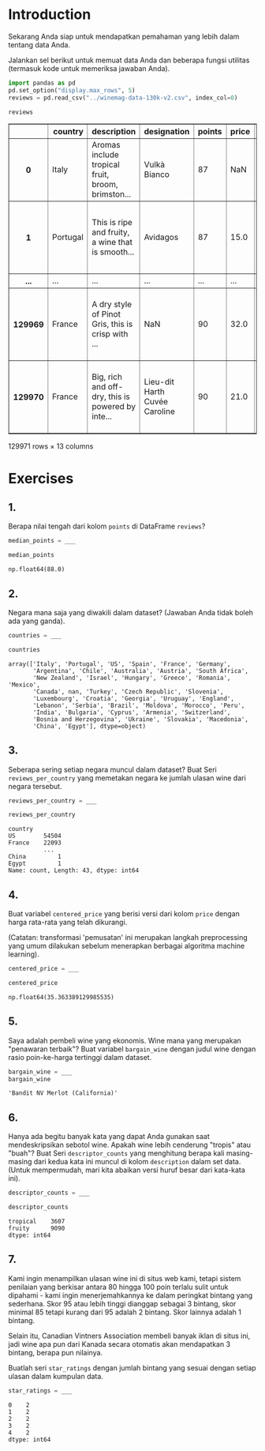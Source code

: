 # Introduction

Sekarang Anda siap untuk mendapatkan pemahaman yang lebih dalam tentang data Anda.

Jalankan sel berikut untuk memuat data Anda dan beberapa fungsi utilitas (termasuk kode untuk memeriksa jawaban Anda).


```python
import pandas as pd
pd.set_option("display.max_rows", 5)
reviews = pd.read_csv("../winemag-data-130k-v2.csv", index_col=0)
```


```python
reviews
```




<div>
<table border="1" class="dataframe">
  <thead>
    <tr style="text-align: right;">
      <th></th>
      <th>country</th>
      <th>description</th>
      <th>designation</th>
      <th>points</th>
      <th>price</th>
      <th>province</th>
      <th>region_1</th>
      <th>region_2</th>
      <th>taster_name</th>
      <th>taster_twitter_handle</th>
      <th>title</th>
      <th>variety</th>
      <th>winery</th>
    </tr>
  </thead>
  <tbody>
    <tr>
      <th>0</th>
      <td>Italy</td>
      <td>Aromas include tropical fruit, broom, brimston...</td>
      <td>Vulkà Bianco</td>
      <td>87</td>
      <td>NaN</td>
      <td>Sicily &amp; Sardinia</td>
      <td>Etna</td>
      <td>NaN</td>
      <td>Kerin O’Keefe</td>
      <td>@kerinokeefe</td>
      <td>Nicosia 2013 Vulkà Bianco  (Etna)</td>
      <td>White Blend</td>
      <td>Nicosia</td>
    </tr>
    <tr>
      <th>1</th>
      <td>Portugal</td>
      <td>This is ripe and fruity, a wine that is smooth...</td>
      <td>Avidagos</td>
      <td>87</td>
      <td>15.0</td>
      <td>Douro</td>
      <td>NaN</td>
      <td>NaN</td>
      <td>Roger Voss</td>
      <td>@vossroger</td>
      <td>Quinta dos Avidagos 2011 Avidagos Red (Douro)</td>
      <td>Portuguese Red</td>
      <td>Quinta dos Avidagos</td>
    </tr>
    <tr>
      <th>...</th>
      <td>...</td>
      <td>...</td>
      <td>...</td>
      <td>...</td>
      <td>...</td>
      <td>...</td>
      <td>...</td>
      <td>...</td>
      <td>...</td>
      <td>...</td>
      <td>...</td>
      <td>...</td>
      <td>...</td>
    </tr>
    <tr>
      <th>129969</th>
      <td>France</td>
      <td>A dry style of Pinot Gris, this is crisp with ...</td>
      <td>NaN</td>
      <td>90</td>
      <td>32.0</td>
      <td>Alsace</td>
      <td>Alsace</td>
      <td>NaN</td>
      <td>Roger Voss</td>
      <td>@vossroger</td>
      <td>Domaine Marcel Deiss 2012 Pinot Gris (Alsace)</td>
      <td>Pinot Gris</td>
      <td>Domaine Marcel Deiss</td>
    </tr>
    <tr>
      <th>129970</th>
      <td>France</td>
      <td>Big, rich and off-dry, this is powered by inte...</td>
      <td>Lieu-dit Harth Cuvée Caroline</td>
      <td>90</td>
      <td>21.0</td>
      <td>Alsace</td>
      <td>Alsace</td>
      <td>NaN</td>
      <td>Roger Voss</td>
      <td>@vossroger</td>
      <td>Domaine Schoffit 2012 Lieu-dit Harth Cuvée Car...</td>
      <td>Gewürztraminer</td>
      <td>Domaine Schoffit</td>
    </tr>
  </tbody>
</table>
<p>129971 rows × 13 columns</p>
</div>



# Exercises

## 1.

Berapa nilai tengah dari kolom `points` di DataFrame `reviews`?


```python
median_points = ___

median_points
```




    np.float64(88.0)



## 2. 
Negara mana saja yang diwakili dalam dataset? (Jawaban Anda tidak boleh ada yang ganda).


```python
countries = ___

countries
```




    array(['Italy', 'Portugal', 'US', 'Spain', 'France', 'Germany',
           'Argentina', 'Chile', 'Australia', 'Austria', 'South Africa',
           'New Zealand', 'Israel', 'Hungary', 'Greece', 'Romania', 'Mexico',
           'Canada', nan, 'Turkey', 'Czech Republic', 'Slovenia',
           'Luxembourg', 'Croatia', 'Georgia', 'Uruguay', 'England',
           'Lebanon', 'Serbia', 'Brazil', 'Moldova', 'Morocco', 'Peru',
           'India', 'Bulgaria', 'Cyprus', 'Armenia', 'Switzerland',
           'Bosnia and Herzegovina', 'Ukraine', 'Slovakia', 'Macedonia',
           'China', 'Egypt'], dtype=object)



## 3.
Seberapa sering setiap negara muncul dalam dataset? Buat Seri `reviews_per_country` yang memetakan negara ke jumlah ulasan wine dari negara tersebut.


```python
reviews_per_country = ___
```


```python
reviews_per_country
```




    country
    US        54504
    France    22093
              ...  
    China         1
    Egypt         1
    Name: count, Length: 43, dtype: int64



## 4.
Buat variabel `centered_price` yang berisi versi dari kolom `price` dengan harga rata-rata yang telah dikurangi.

(Catatan: transformasi 'pemusatan' ini merupakan langkah preprocessing yang umum dilakukan sebelum menerapkan berbagai algoritma machine learning).


```python
centered_price = ___

centered_price
```




    np.float64(35.363389129985535)



## 5.
Saya adalah pembeli wine yang ekonomis. Wine mana yang merupakan "penawaran terbaik"? Buat variabel `bargain_wine` dengan judul wine dengan rasio poin-ke-harga tertinggi dalam dataset.


```python
bargain_wine = ___
bargain_wine
```




    'Bandit NV Merlot (California)'



## 6.
Hanya ada begitu banyak kata yang dapat Anda gunakan saat mendeskripsikan sebotol wine. Apakah wine lebih cenderung "tropis" atau "buah"? Buat Seri `descriptor_counts` yang menghitung berapa kali masing-masing dari kedua kata ini muncul di kolom `description` dalam set data. (Untuk mempermudah, mari kita abaikan versi huruf besar dari kata-kata ini).


```python
descriptor_counts = ___
```


```python
descriptor_counts
```




    tropical    3607
    fruity      9090
    dtype: int64



## 7.
Kami ingin menampilkan ulasan wine ini di situs web kami, tetapi sistem penilaian yang berkisar antara 80 hingga 100 poin terlalu sulit untuk dipahami - kami ingin menerjemahkannya ke dalam peringkat bintang yang sederhana. Skor 95 atau lebih tinggi dianggap sebagai 3 bintang, skor minimal 85 tetapi kurang dari 95 adalah 2 bintang. Skor lainnya adalah 1 bintang.

Selain itu, Canadian Vintners Association membeli banyak iklan di situs ini, jadi wine apa pun dari Kanada secara otomatis akan mendapatkan 3 bintang, berapa pun nilainya.

Buatlah seri `star_ratings` dengan jumlah bintang yang sesuai dengan setiap ulasan dalam kumpulan data.


```python
star_ratings = ___
```




    0    2
    1    2
    2    2
    3    2
    4    2
    dtype: int64




```python

```
